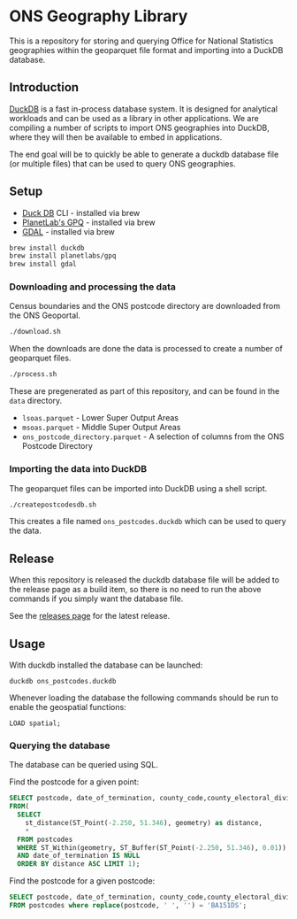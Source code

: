 # ONS Geography Library

This is a repository for storing and querying Office for National Statistics geographies within the geoparquet file format and importing into a DuckDB database.

## Introduction

[DuckDB](https://duckdb.org/) is a fast in-process database system. It is designed for analytical workloads and can be used as a library in other applications. We are compiling a number of scripts to import ONS geographies into DuckDB, where they will then be available to embed in applications.

The end goal will be to quickly be able to generate a duckdb database file (or multiple files) that can be used to query ONS geographies.

## Setup

- [Duck DB](https://duckdb.org/) CLI - installed via brew
- [PlanetLab's GPQ](https://github.com/planetlabs/gpq) - installed via brew
- [GDAL](https://gdal.org/) - installed via brew

```bash
brew install duckdb
brew install planetlabs/gpq
brew install gdal
```

### Downloading and processing the data

Census boundaries and the ONS postcode directory are downloaded from the ONS Geoportal.

```bash
./download.sh
```

When the downloads are done the data is processed to create a number of geoparquet files.

```bash
./process.sh
```

These are pregenerated as part of this repository, and can be found in the `data` directory.

- `lsoas.parquet` - Lower Super Output Areas
- `msoas.parquet` - Middle Super Output Areas
- `ons_postcode_directory.parquet` - A selection of columns from the ONS Postcode Directory

### Importing the data into DuckDB

The geoparquet files can be imported into DuckDB using a shell script.

```bash
./createpostcodesdb.sh
```

This creates a file named `ons_postcodes.duckdb` which can be used to query the data.

## Release

When this repository is released the duckdb database file will be added to the release page as a build item, so there is no need to run the above commands if you simply want the database file.

See the [releases page](https://github.com/Geovation/catalyst-ons-geographies/releases) for the latest release.

## Usage

With duckdb installed the database can be launched:

```
duckdb ons_postcodes.duckdb
```

Whenever loading the database the following commands should be run to enable the geospatial functions:

```
LOAD spatial;
```

### Querying the database

The database can be queried using SQL.

Find the postcode for a given point:

```sql
SELECT postcode, date_of_termination, county_code,county_electoral_division_code, local_authority_district_code,ward_code, easting, northing, country_code, region_code, westminster_parliamentary_constituency_code, output_area_11_code, lower_super_output_area_11_code, middle_super_output_area_11_code, built_up_area_24_code, rural_urban_11_code, index_multiple_deprivation_rank, output_area_21_code, lower_super_output_area_21_code, middle_super_output_area_21_code, longitude, latitude
FROM(
  SELECT
    st_distance(ST_Point(-2.250, 51.346), geometry) as distance,
    *
  FROM postcodes
  WHERE ST_Within(geometry, ST_Buffer(ST_Point(-2.250, 51.346), 0.01))
  AND date_of_termination IS NULL
  ORDER BY distance ASC LIMIT 1);
```

Find the postcode for a given postcode:

```sql
SELECT postcode, date_of_termination, county_code,county_electoral_division_code, local_authority_district_code,ward_code, easting, northing, country_code, region_code, westminster_parliamentary_constituency_code, output_area_11_code, lower_super_output_area_11_code, middle_super_output_area_11_code, built_up_area_24_code, rural_urban_11_code, index_multiple_deprivation_rank, output_area_21_code, lower_super_output_area_21_code, middle_super_output_area_21_code, longitude, latitude
FROM postcodes where replace(postcode, ' ', '') = 'BA151DS';
```
